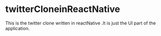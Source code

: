 # twitterCloneinReactNative

This is the twitter clone written in reactNative .It is just the UI part of the application.
